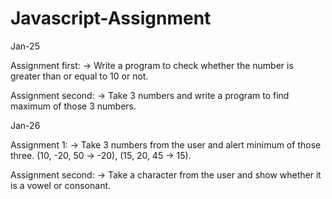 # Javascript-Assignment

Jan-25

Assignment first:
-> Write a program to check whether the number is greater than or equal to 10 or not.

Assignment second:
-> Take 3 numbers and write a program to find maximum of those 3 numbers.

Jan-26

Assignment 1:
-> Take 3 numbers from the user and alert minimum of those three.
(10, -20, 50 -> -20), (15, 20, 45 -> 15).

Assignment second:
-> Take a character from the user and show whether it is a vowel or
 consonant.
